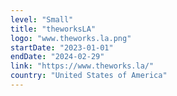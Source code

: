 ```yaml
---
level: "Small"
title: "theworksLA"
logo: "www.theworks.la.png"
startDate: "2023-01-01"
endDate: "2024-02-29"
link: "https://www.theworks.la/"
country: "United States of America"
---
```

